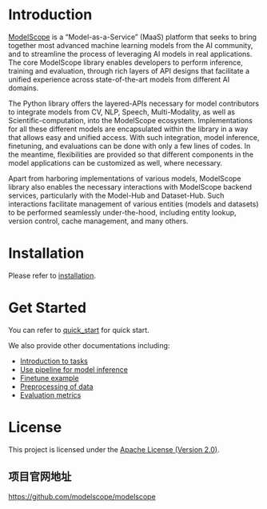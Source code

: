 # Introduction

[ModelScope]( https://www.modelscope.cn) is a “Model-as-a-Service” (MaaS) platform that seeks to bring together most advanced machine learning models from the AI community, and to streamline the process of leveraging AI models in real applications. The core ModelScope library enables developers to perform inference, training and evaluation, through rich layers of API designs that facilitate a unified experience across state-of-the-art models from different AI domains.

The Python library offers the layered-APIs necessary for model contributors to integrate models from CV, NLP, Speech, Multi-Modality, as well as Scientific-computation, into the ModelScope ecosystem. Implementations for all these different models are encapsulated within the library in a way that allows easy and unified access. With such integration, model inference, finetuning, and evaluations can be done with only a few lines of codes. In the meantime, flexibilities are provided so that different components in the model applications can be customized as well, where necessary.

Apart from harboring implementations of various models, ModelScope library also enables the necessary interactions with ModelScope backend services, particularly with the Model-Hub and Dataset-Hub. Such interactions facilitate management of  various entities (models and datasets) to be performed seamlessly under-the-hood, including entity lookup, version control, cache management, and many others.

# Installation

Please refer to [installation](https://modelscope.cn/docs/%E7%8E%AF%E5%A2%83%E5%AE%89%E8%A3%85).

# Get Started

You can refer to [quick_start](https://modelscope.cn/docs/%E5%BF%AB%E9%80%9F%E5%BC%80%E5%A7%8B) for quick start.

We also provide other documentations including:
* [Introduction to tasks](https://modelscope.cn/docs/%E4%BB%BB%E5%8A%A1%E7%9A%84%E4%BB%8B%E7%BB%8D)
* [Use pipeline for model inference](https://modelscope.cn/docs/%E6%A8%A1%E5%9E%8B%E7%9A%84%E6%8E%A8%E7%90%86Pipeline)
* [Finetune example](https://modelscope.cn/docs/%E6%A8%A1%E5%9E%8B%E7%9A%84%E8%AE%AD%E7%BB%83Train)
* [Preprocessing of data](https://modelscope.cn/docs/%E6%95%B0%E6%8D%AE%E7%9A%84%E9%A2%84%E5%A4%84%E7%90%86)
* [Evaluation metrics](https://modelscope.cn/docs/%E6%A8%A1%E5%9E%8B%E7%9A%84%E8%AF%84%E4%BC%B0)

# License

This project is licensed under the [Apache License (Version 2.0)](https://github.com/modelscope/modelscope/blob/master/LICENSE).

## 项目官网地址

https://github.com/modelscope/modelscope
